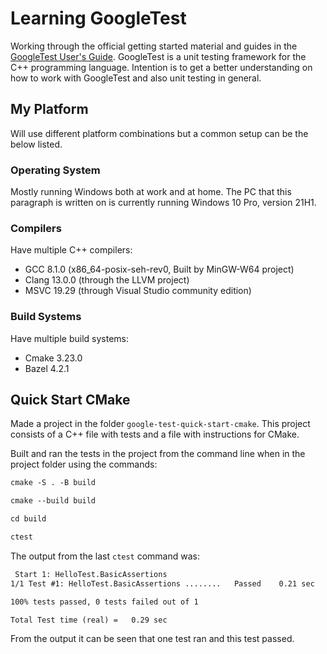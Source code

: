 # Learning GoogleTest

Working through the official getting started material and guides in the [GoogleTest User's Guide](https://google.github.io/googletest/). GoogleTest is a unit testing framework for the C++ programming language. Intention is to get a better understanding on how to work with GoogleTest and also unit testing in general.

## My Platform

Will use different platform combinations but a common setup can be the below listed.

### Operating System

Mostly running Windows both at work and at home. The PC that this paragraph is written on is currently running Windows 10 Pro, version 21H1.

### Compilers

Have multiple C++ compilers:

- GCC 8.1.0 (x86_64-posix-seh-rev0, Built by MinGW-W64 project)
- Clang 13.0.0 (through the LLVM project)
- MSVC 19.29 (through Visual Studio community edition)

### Build Systems

Have multiple build systems:

- Cmake 3.23.0
- Bazel 4.2.1

## Quick Start CMake

Made a project in the folder `google-test-quick-start-cmake`. This project consists of a C++ file with tests and a file with instructions for CMake.

Built and ran the tests in the project from the command line when in the project folder using the commands:

```txt
cmake -S . -B build
```

```txt
cmake --build build
```

```txt
cd build
```

```txt
ctest
```

The output from the last `ctest` command was:

```txt
 Start 1: HelloTest.BasicAssertions
1/1 Test #1: HelloTest.BasicAssertions ........   Passed    0.21 sec

100% tests passed, 0 tests failed out of 1

Total Test time (real) =   0.29 sec
```

From the output it can be seen that one test ran and this test passed.
